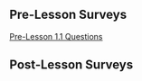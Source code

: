 ## Pre-Lesson Surveys

[Pre-Lesson 1.1 Questions](https://docs.google.com/forms/d/e/1FAIpQLSdVrnrfnKGPQnL7mi_LYjksITcalRIoR_o246wKdv19c1bPWQ/viewform?usp=sf_link)

## Post-Lesson Surveys

